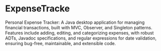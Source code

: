 # ExpenseTracke
Personal Expense Tracker: A Java desktop application for managing financial transactions, built with MVC, Observer, and Singleton patterns. Features include adding, editing, and categorizing expenses, with robust ADTs, Javadoc specifications, and regular expressions for date validation, ensuring bug-free, maintainable, and extensible code.
